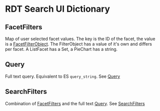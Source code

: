 # RDT Search UI Dictionary

## FacetFilters
Map of user selected facet values. The key is the ID of the facet, the value is a [FacetFilterObject](src/common/types/search/facets.ts#L19). The FilterObject has a value of it's own and differs per facet. A ListFacet has a Set, a PieChart has a string.

## Query
Full text query. Equivalent to ES `query_string`. See [Query](src/context/state/index.ts#L36)

## SearchFilters
Combination of [FacetFilters](#facetfilters) and the full text [Query](#query). See [SearchFilters](src/views/header/active-filters/save-search/save-search.tsx#L10)

